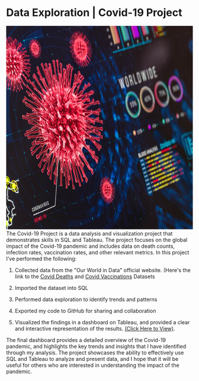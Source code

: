 # Data Exploration | Covid-19 Project
<img src="https://github.com/Anastasios-Vr1/AnastasiosVrakas.github.io/blob/main/images/Covid%20-19%20image.jpg" width="1050" height="550">
The Covid-19 Project is a data analysis and visualization project that demonstrates skills in SQL and Tableau. The project focuses on the global impact of the Covid-19 pandemic and includes data on death counts, infection rates, vaccination rates, and other relevant metrics.
In this project I’ve performed the following:


1. Collected data from the "Our World in Data" official website.
(Here's the link to the [Covid Deaths](https://ourworldindata.org/covid-deaths) and [Covid Vaccinations](https://ourworldindata.org/covid-vaccinations) Datasets

2. Imported the dataset into SQL

3. Performed data exploration to identify trends and patterns

4. Exported my code to GitHub for sharing and collaboration

5. Visualized the findings in a dashboard on Tableau, and provided a clear and interactive representation of the results. [(Click Here to View)](https://public.tableau.com/app/profile/anastasios.vrakas/viz/Covid19Dashboard_16696595825080/DashboardCovid19).

The final dashboard provides a detailed overview of the Covid-19 pandemic, and highlights the key trends and insights that I have identified through my analysis. The project showcases the ability to effectively use SQL and Tableau to analyze and present data, and I hope that it will be useful for others who are interested in understanding the impact of the pandemic.
